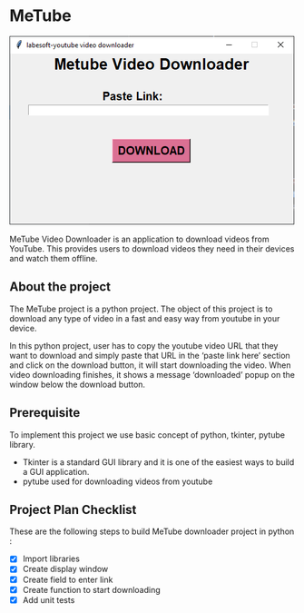 # MeTube

![img.png](img.png)

MeTube Video Downloader is an application to download videos from 
YouTube. This provides users to download videos they need in their devices 
and watch them offline.

## About the project

The MeTube project is a python project. The object of this 
project is to download any type of video in a fast and easy way from youtube 
in your device.

In this python project, user has to copy the youtube video URL that they 
want to download and simply paste that URL in the ‘paste link here’ section 
and click on the download button, it will start downloading the video. When 
video downloading finishes, it shows a message ‘downloaded’ popup on the 
window below the download button.

## Prerequisite

To implement this project we use basic concept of python, tkinter, pytube library.

- Tkinter is a standard GUI library and it is one of the easiest ways to
  build a GUI application. 
- pytube used for downloading videos from youtube

## Project Plan Checklist

These are the following steps to build MeTube downloader project in 
python :

- [x] Import libraries
- [x] Create display window
- [x] Create field to enter link
- [x] Create function to start downloading
- [x] Add unit tests